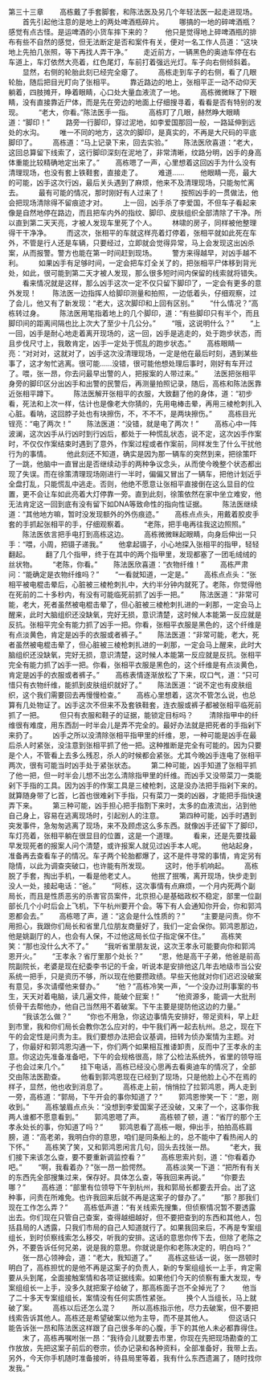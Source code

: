 第三十三章
　　高栋戴了手套脚套，和陈法医及另几个年轻法医一起走进现场。
　　首先引起他注意的是地上的两处啤酒瓶碎片。
　　哪搞的一地的碎啤酒瓶？感觉有点古怪。是运啤酒的小货车摔下来的？
　　他只是觉得地上碎啤酒瓶的排布有些不自然的感觉，但无法断定是否和案件有关，便对一名工作人员道：“这块地上先拍几张照，等下再找人弄干净。”
　　走近前方，一辆黑色的奥迪车停在右车道上，车灯依然大亮着，红色尾灯，车前打着强远光灯。车子向右侧倾斜着。
　　显然，右侧的轮胎此刻已经完全瘪了。
　　高栋走到车子的右侧，看了几眼轮胎，随后把目光盯向了张相平。
　　靠近路边的地上，张相平正一动不动仰天躺着，四肢摊开，睁着眼睛，心口处大量血液流了一地。
　　高栋微微眯了下眼睛，没有直接靠近尸体，而是先在旁边的地面上仔细搜寻着，看看是否有特别的发现。
　　“老大，你看。”陈法医手一指。
　　高栋盯了几眼，赫然睁大眼睛道：“脚印！”
　　路旁一行脚印，穿过泥地，如李爱国那回一般，一路延伸到远处的水沟。
　　唯一不同的地方，这次的脚印，是真实的，不再是大尺码的平底脚印了。
　　高栋道：“马上记录下来，回去实验。”
　　陈法医欣喜道：“老大，这回总算留下线索了，这行脚印深刻在泥地了，非常清晰，纹路分明，凶手的身高体重能比较精确地定出来了。”
　　高栋嗯了一声，心里想着这回凶手为什么没有清理现场，也没有套上铁鞋套，直接走了。
　　难道……
　　他眼睛一亮，最大的可能，凶手这次行凶，最后关头遇到了麻烦，他来不及清理现场，只能匆忙离去。
　　最有可能的情况，那时刚好有人过来了！
　　按照凶手的一贯做法，他会把现场清除得不留痕迹才对。
　　上一回，凶手杀了李爱国，不但车子看起来像是自然地停在路边，而且把车内外的指纹、脚印、皮肤组织全部清除了干净。所以直到第二天天亮，才被人发现车里死了个人。
　　林啸的房子，同样被他整理得干干净净。
　　而这次，张相平的车就这样亮着灯停着，张相平就如此死在车外，不管是行人还是车辆，只要经过，立即就会觉得异常，马上会发现这出凶杀案，从而报警。警方也能在第一时间赶到现场。
　　警方来得越早，对凶手越不利。
　　如果凶手有足够时间，一定会把车灯全关了的，把张相平尸体移到背光处，如此，很可能到第二天才被人发现，那么很多短时间内保留的线索就将错失。
　　看来情况就是这样，那么凶手这次一定不仅只留下脚印了，一定会有更多的意外发现！
　　陈法医一边指挥人给脚印测量和拍照，一边低着头，仔细观察，过了会儿，他又有了新发现：“老大，这次脚印和上回有区别。”
　　“什么情况？”高栋转过身。
　　陈法医用笔指着地上的几个脚印，道：“有些脚印只有半个，而且脚印间的距离间隔也比上次大了至少十几公分。”
　　“哦，这说明什么？”
　　“上一回，凶手是耐心地走着离开现场的，这一回，凶手是逃走的，处于跑步状态，而且步伐尺寸上，我敢肯定，凶手一定处于慌乱的跑步状态。”
　　高栋眼睛一亮：“对对对，这就对了，凶手这次没清理现场，一定是他在最后时刻，遇到某些事了，这才匆忙逃离。很可能……没错，很可能他想处理后事时，刚好有车开过了。喂，张一昂，你去问最早出警的人，把报案的人带过来。”
　　法医把张相平身旁的脚印区分出凶手和出警的民警后，再测量拍照记录，随后，高栋和陈法医靠近张相平蹲下。
　　陈法医解开张相平的衣服，大致翻了他的身体，道：“初步看，死法和上次一样，估计也是像老大你猜的，先用电棒击晕，再用三棱枪刺扎入心脏。看呐，这回脖子处也有块擦伤，不，不不不，是两块擦伤。”
　　高栋目光锃亮：“电了两次！”
　　陈法医道：“没错，就是电了两次！”
　　高栋心中一阵波澜，这次凶手从行凶时到行凶后，都处于一种慌乱状态，说不定，这次凶手作案时，不仅仅作案结束时遇到了意外，作案过程或者作案前，同样发生了什么干扰他行为的事情。
　　他此刻还不知道，确实是因为那一辆车的突然到来，把徐策吓了一跳，他脑中一直冒出是否继续动手的两种争议念头，从而使今晚整个状态都出现了失误。而在徐策清理现场刚进行一半时，偏偏又冒出了一辆车，把他计划近乎全盘打乱，只能慌乱中逃走。否则，他绝不愿意让张相平直接倒在这么显目的位置，更不会让车如此亮着大灯停靠一旁。直到此刻，徐策依然在家中坐立难安，他无法肯定这一回到底有没有留下如DNA等致命性的指向性证据。
　　陈法医继续道：“其他地方嘛，暂时没发现额外的外伤痕迹。”
　　高栋点点头，用戴着胶皮手套的手抓起张相平的手，仔细观察着。
　　“老陈，把手电再往我这边照照。”
　　陈法医依言把手电打到高栋这边。
　　高栋微微眯起眼睛，向身后伸出一只手：“喂，小周，把镊子递我。”
　　他拿起镊子，小心地探入张相平的指甲，轻轻翻起。
　　翻了几个指甲，终于在其中的两个指甲里，发现都塞了一团毛绒绒的丝状物。
　　“老陈，你看。”
　　陈法医欣喜道：“衣物纤维！”
　　高栋严肃问：“能确定是衣物纤维吗？”
　　“一看就知道，一定是。”
　　高栋点点头：“张相平被电棍击晕后，心脏被三棱枪刺扎中，大约半分钟内就死了。老陈，你觉得他在死前的二十多秒内，有没有可能临死前抓了凶手一把。”
　　陈法医道：“非常可能，老大，死者虽然被电棍击晕了，但心脏被三棱枪刺扎进的一刹那，一定会马上醒来，此时大脑组织还没缺氧，完好无损，意识清楚，这时候人本能第一反应就是反抗。张相平完全有能力抓了凶手一把。你看，张相平衣服是黑色的，这个纤维是有点淡黄色，肯定是凶手的衣服或者裤子。”
　　陈法医道：“非常可能，老大，死者虽然被电棍击晕了，但心脏被三棱枪刺扎进的一刹那，一定会马上醒来，此时大脑组织还没缺氧，完好无损，意识清楚，这时候人本能第一反应就是反抗。张相平完全有能力抓了凶手一把。你看，张相平衣服是黑色的，这个纤维是有点淡黄色，肯定是凶手的衣服或者裤子。”
　　高栋表情逐渐放松了下来，叹口气，道：“只可惜只有衣物纤维，能抓到皮肤组织就好了。”
　　陈法医道：“说不定也有皮肤组织，这个我们需要回去再慢慢检查。”
　　高栋心里想着，这次不管怎么说，也总算有几处物证了。凶手这次不但来不及套铁鞋套，连衣服或裤子都被张相平临死前抓了一把。
　　但只有衣服和鞋子的证据，能锁定目标吗？
　　清除指甲中的纤维很有难度，用东西刮一时半会儿是弄不完全的。最好办法就是把死者的手指剁下来扔了。
　　凶手之所以没清除张相平指甲里的纤维，恩，一种可能是凶手在最后杀人时紧张，没注意到张相平抓了他一把。这种推断是完全有可能的。因为只要是个人，不管看上去多么残忍，杀人的时候都会紧张。尤其今晚凶手连电了张相平两次，很有可能当时凶手处于紧张状态。
　　第二种可能，凶手知道了张相平抓了他一把，但一时半会儿想不出怎么清除指甲里的纤维。而凶手又没带菜刀一类能剁下手指的工具。因为凶手的作案工具是三棱枪刺，这是没办法把手指剁下来的。就算随身带了匕首，匕首也很难剁下手指，只有菜刀一类的凶器，才能把手指快速弄下来。
　　第三种可能，凶手担心把手指割下来时，太多的血液流出，沾到他自己身上，容易在逃离现场时，引起别人的注意。
　　第四种可能，凶手时遇到突发事件，急匆匆逃离了现场，来不及顾虑这么多东西。就像凶手还留下了脚印，车灯亮着，张相平躺在很显目的位置，这是一个道理。
　　看来，还是先要找最早发现死者的报案人问个清楚，或许报案人就见过凶手本人呢。
　　他站起身，准备再去查看车子的情况。车子两个轮胎都爆了，这不是件寻常的事情，肯定另有隐情，以此为调查突破口，也许能有所发现。
　　这时，他手机响起。
　　高栋脱了手套，掏出手机，一看是他老丈人。
　　他抿了抿嘴，离开现场，快步走到没人一处，接起电话：“爸。”
　　“阿栋，这次事情有点麻烦，一个月内死两个副局长，而且是性质恶劣的杀害官员案件，北京担心是基础政权不稳定，部里一位副部长几个小时后会上飞机，下午杭州要开个会。等下有人会通知你开会，你和郭鸿恩都会去。”
　　高栋嗯了声，道：“这会是什么性质的？”
　　“主要是问责。你不用担心，我跟你们局长和省里几位朋友商量好了，我们一定会保你。郭鸿恩那边，他是姚副厅的人，也会有人保，不过他这局长位子指定保不住。”
　　高栋笑笑：“那也没什么大不了。”
　　“我听省里朋友说，这次王孝永可能要向你和郭鸿恩开火。”
　　“王孝永？省厅里那个处长？”
　　“恩，他是高干子弟，他爸是前高院副院长，老婆是现在纪委李书记的千金，听说本是安排他这几年去地级市当公安系统一把手，只是资历不够，所以现在他要攒政绩。早些天他就对你们迟迟没破案有意见，多次请缨他来督办。”
　　“他？”高栋冷笑一声，“一个没办过刑事案的书生，天天对着电脑，读几遍文件，能破个屁案！”
　　“他资源多，能调一大批刑侦骨干去帮他办，他自己当然用不着破案。下午主要是提防他这边的力量。”
　　“我该怎么做？”
　　“你也不用急，你这边事情先安排好，带足资料，早上赶到市里，我和你们局长会教你怎么应对的，中午我们再一起去杭州。总之，现在下午的会定性是问责为主。我们要想办法把会议基调，扭转为侦办案情为主题。对了，你最好和郭鸿恩沟通一下，你们两个如果相互推诿卸责，反而中了王孝永的主意。你这边先准备准备吧，下午的会规格很高，除了公检法系统外，省里的领导班子也会过来几个。”
　　挂下电话，高栋已经没心思再去看奥迪车的情况了，全部交由陈法医勘查。
　　他看到郭鸿恩现在已经到了现场，只是他脸上心不在焉的样子，显然，他也收到消息了。
　　高栋走上前，悄悄拉了拉郭鸿恩，两人走到一旁，高栋道：“郭局，下午开会的事你知道了？”
　　郭鸿恩惨笑一下：“恩，刚收到。”
　　高栋皱眉点点头：“没想到李爱国案子还没破，又来了一个，这事你我两人谁都不愿意看到。”
　　郭鸿恩嗯了声。
　　高栋顿了顿，道：“省厅的那个王孝永处长的事，你知道了吗？”
　　郭鸿恩看了高栋一眼，伸出手，拍拍高栋肩膀，道：“高老弟，我明白你的意思，咱们是同条船上的，总不能中了看热闹人的下怀。”
　　高栋笑了笑，又和郭鸿恩闲言几句，回头去找张一昂。
　　“老大，我们接下来该怎么查，要不要重新调监控看？”
　　高栋思索片刻，道：“你看着办吧。”
　　“啊，我看着办？”张一昂一脸愕然。
　　高栋淡笑一下道：“把所有有关的东西先全部搜集过来，保存好。具体怎么查，等我回来再说。”
　　“你要去哪？”
　　高栋道：“部里有位领导下午到杭州，我和郭局长都要去开会。出了这种事，问责在所难免。也许我回来后就不再是这案子的督办了。”
　　“那？那我们现在工作怎么弄？”
　　高栋低声道：“有关线索先搜集，但侦察情况暂不要透露出去。你们现在只管自己查案，查得越细越好，但不要把查到的东西和其他人，包括县局的人透露，只我们市局的自己人知道就行了。如果我回来后，不再是专案组组长，到时侦察线索怎么移交，听我的安排。这话的意思你传下去，但除了老陈之外，不要告诉任何兄弟，说是我的意思。你就说是你和老陈决定的，明白吗？”
　　张一昂心领神会，道：“老大，我知道了。”
　　高栋这些话一说，张一昂顿时明白了，高栋担忧的是他不再是这案子的负责人，新的专案组组长一上手，肯定需要从头到尾，全面接触案情和各项证据线索。如果他们今天的侦察有重大发现，专案组组长一上手，没多久就把案子给破了，那高栋面子岂不全掉光了？
　　他当了二十多天专案组组长，案情没有任何实质性紧张。
　　换个人当组长，马上就破了案。
　　高栋以后还怎么混？
　　所以高栋指示他，尽力去破案，但不要把线索告诉其他人。高栋还是希望破案以他为主导，而不是其他人。
　　但这话只能告诉张一昂和陈法医这样跟了自己很多年的心腹，手下的其他人未必都靠得住。
　　末了，高栋再嘱咐张一昂：“我待会儿就要去市里，你现在先把现场勘查的工作放放，先把这案子前后的卷宗，侦办记录和各种资料，全部准备好，我带上去。另外，今天你手机随时准备接听，待县局里等着，我有什么东西遗漏了，随时找你发我。”